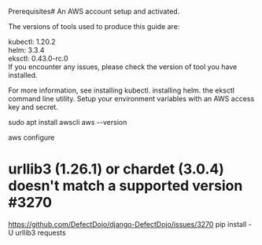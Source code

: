 Prerequisites#
An AWS account setup and activated.

The versions of tools used to produce this guide are:

kubectl: 1.20.2  
helm: 3.3.4  
eksctl: 0.43.0-rc.0  
If you encounter any issues, please check the version of tool you have installed.

For more information, see
installing kubectl.
installing helm.
the eksctl command line utility.
Setup your environment variables with an AWS access key and secret.


sudo apt  install awscli
aws --version

aws configure


# urllib3 (1.26.1) or chardet (3.0.4) doesn't match a supported version #3270
https://github.com/DefectDojo/django-DefectDojo/issues/3270
pip install -U urllib3 requests